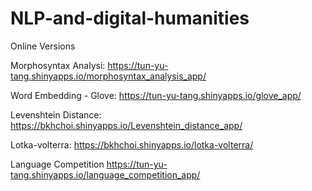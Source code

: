 # NLP-and-digital-humanities
Online Versions

Morphosyntax Analysi: 
https://tun-yu-tang.shinyapps.io/morphosyntax_analysis_app/

Word Embedding - Glove:
https://tun-yu-tang.shinyapps.io/glove_app/

Levenshtein Distance: 
https://bkhchoi.shinyapps.io/Levenshtein_distance_app/

Lotka-volterra:
https://bkhchoi.shinyapps.io/lotka-volterra/

Language Competition
https://tun-yu-tang.shinyapps.io/language_competition_app/